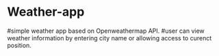 # Weather-app
#simple weather app based on Openweathermap API.
#user can view weather information by entering city name or allowing access to curenct position.
